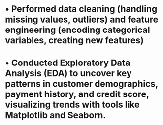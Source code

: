 # •	Performed data cleaning (handling missing values, outliers) and feature engineering (encoding categorical variables, creating new features)

# •	Conducted Exploratory Data Analysis (EDA) to uncover key patterns in customer demographics, payment history, and credit score, visualizing trends with tools like Matplotlib and Seaborn.
